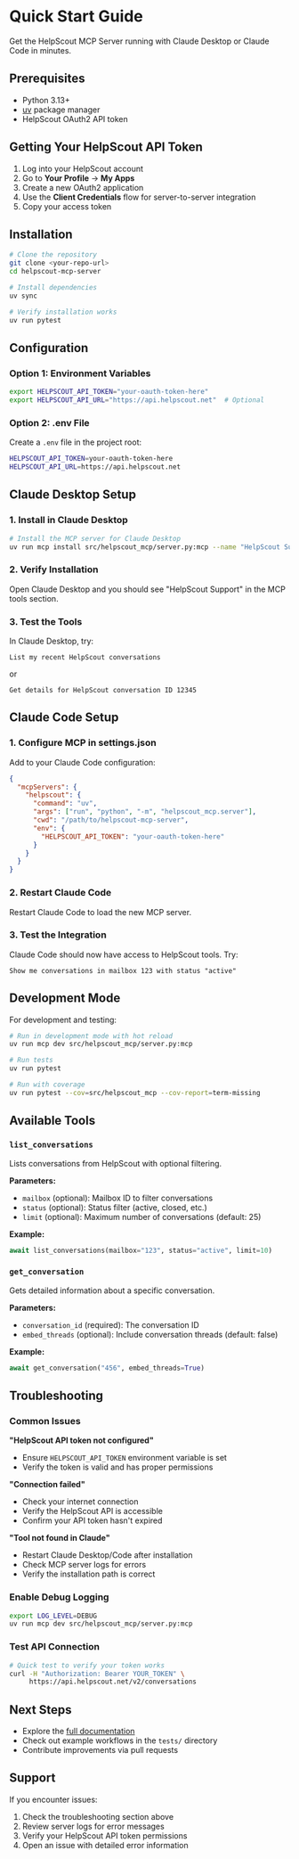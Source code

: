 # Quick Start Guide

Get the HelpScout MCP Server running with Claude Desktop or Claude Code in minutes.

## Prerequisites

- Python 3.13+
- [uv](https://docs.astral.sh/uv/) package manager
- HelpScout OAuth2 API token

## Getting Your HelpScout API Token

1. Log into your HelpScout account
2. Go to **Your Profile** → **My Apps**
3. Create a new OAuth2 application
4. Use the **Client Credentials** flow for server-to-server integration
5. Copy your access token

## Installation

```bash
# Clone the repository
git clone <your-repo-url>
cd helpscout-mcp-server

# Install dependencies
uv sync

# Verify installation works
uv run pytest
```

## Configuration

### Option 1: Environment Variables
```bash
export HELPSCOUT_API_TOKEN="your-oauth-token-here"
export HELPSCOUT_API_URL="https://api.helpscout.net"  # Optional
```

### Option 2: .env File
Create a `.env` file in the project root:
```bash
HELPSCOUT_API_TOKEN=your-oauth-token-here
HELPSCOUT_API_URL=https://api.helpscout.net
```

## Claude Desktop Setup

### 1. Install in Claude Desktop

```bash
# Install the MCP server for Claude Desktop
uv run mcp install src/helpscout_mcp/server.py:mcp --name "HelpScout Support"
```

### 2. Verify Installation

Open Claude Desktop and you should see "HelpScout Support" in the MCP tools section.

### 3. Test the Tools

In Claude Desktop, try:
```
List my recent HelpScout conversations
```

or

```
Get details for HelpScout conversation ID 12345
```

## Claude Code Setup

### 1. Configure MCP in settings.json

Add to your Claude Code configuration:

```json
{
  "mcpServers": {
    "helpscout": {
      "command": "uv",
      "args": ["run", "python", "-m", "helpscout_mcp.server"],
      "cwd": "/path/to/helpscout-mcp-server",
      "env": {
        "HELPSCOUT_API_TOKEN": "your-oauth-token-here"
      }
    }
  }
}
```

### 2. Restart Claude Code

Restart Claude Code to load the new MCP server.

### 3. Test the Integration

Claude Code should now have access to HelpScout tools. Try:
```
Show me conversations in mailbox 123 with status "active"
```

## Development Mode

For development and testing:

```bash
# Run in development mode with hot reload
uv run mcp dev src/helpscout_mcp/server.py:mcp

# Run tests
uv run pytest

# Run with coverage
uv run pytest --cov=src/helpscout_mcp --cov-report=term-missing
```

## Available Tools

### `list_conversations`
Lists conversations from HelpScout with optional filtering.

**Parameters:**
- `mailbox` (optional): Mailbox ID to filter conversations
- `status` (optional): Status filter (active, closed, etc.)
- `limit` (optional): Maximum number of conversations (default: 25)

**Example:**
```python
await list_conversations(mailbox="123", status="active", limit=10)
```

### `get_conversation`
Gets detailed information about a specific conversation.

**Parameters:**
- `conversation_id` (required): The conversation ID
- `embed_threads` (optional): Include conversation threads (default: false)

**Example:**
```python
await get_conversation("456", embed_threads=True)
```

## Troubleshooting

### Common Issues

**"HelpScout API token not configured"**
- Ensure `HELPSCOUT_API_TOKEN` environment variable is set
- Verify the token is valid and has proper permissions

**"Connection failed"**
- Check your internet connection
- Verify the HelpScout API is accessible
- Confirm your API token hasn't expired

**"Tool not found in Claude"**
- Restart Claude Desktop/Code after installation
- Check MCP server logs for errors
- Verify the installation path is correct

### Enable Debug Logging

```bash
export LOG_LEVEL=DEBUG
uv run mcp dev src/helpscout_mcp/server.py:mcp
```

### Test API Connection

```bash
# Quick test to verify your token works
curl -H "Authorization: Bearer YOUR_TOKEN" \
     https://api.helpscout.net/v2/conversations
```

## Next Steps

- Explore the [full documentation](README.md)
- Check out example workflows in the `tests/` directory
- Contribute improvements via pull requests

## Support

If you encounter issues:
1. Check the troubleshooting section above
2. Review server logs for error messages
3. Verify your HelpScout API token permissions
4. Open an issue with detailed error information